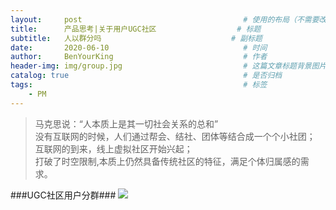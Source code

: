 ```yaml
---
layout:     post                                    # 使用的布局（不需要改）
title:      产品思考|关于用户UGC社区                  # 标题 
subtitle:   人以群分吗                             # 副标题
date:       2020-06-10                              # 时间
author:     BenYourKing                             # 作者
header-img: img/group.jpg                           # 这篇文章标题背景图片
catalog: true                                       # 是否归档
tags:                                               # 标签
    - PM
---
```

            
            
>马克思说：“人本质上是其一切社会关系的总和”                 
>没有互联网的时候，人们通过帮会、结社、团体等结合成一个个小社团；                      
>互联网的到来，线上虚拟社区开始兴起；              
>打破了时空限制,本质上仍然具备传统社区的特征，满足个体归属感的需求。           

###UGC社区用户分群###
![](https://ftp.bmp.ovh/imgs/2020/06/c4e50e682067b7f0.png)











